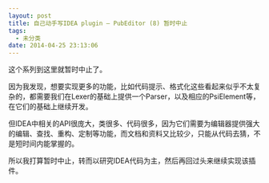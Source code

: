 ```yaml
---
layout: post
title: 自己动手写IDEA plugin – PubEditor (8) 暂时中止
tags:
  - 未分类
date: 2014-04-25 23:13:06
---
```


这个系列到这里就暂时中止了。

因为我发现，想要实现更多的功能，比如代码提示、格式化这些看起来似乎不太复杂的，都需要我们在Lexer的基础上提供一个Parser，以及相应的PsiElement等，在它们的基础上继续开发。

但IDEA中相关的API很庞大，类很多、代码很多，因为它们需要为编辑器提供强大的编辑、查找、重构、定制等功能，而文档和资料又比较少，只能从代码去猜，不是短时间内能掌握的。

所以我打算暂时中止，转而以研究IDEA代码为主，然后再回过头来继续实现该插件。